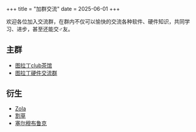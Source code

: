 +++
title = "加群交流"
date = 2025-06-01
+++

欢迎各位加入交流群，在群内不仅可以愉快的交流各种软件、硬件知识，共同学习、进步，甚至还能交♂友。

## 主群

- [图拉丁club茶馆](https://qm.qq.com/q/ZaWCOPv0Iy)
- [图拉丁硬件交流群](https://qm.qq.com/q/2Kxou2JJyo)

## 衍生

- [Zola](https://qm.qq.com/q/tZQTgBkfW8)
- [割草](https://pd.qq.com/s/bkzyduno1?businessType=9)
- [塞尔穆布鲁克](https://t.me/FullDiveSAO)
